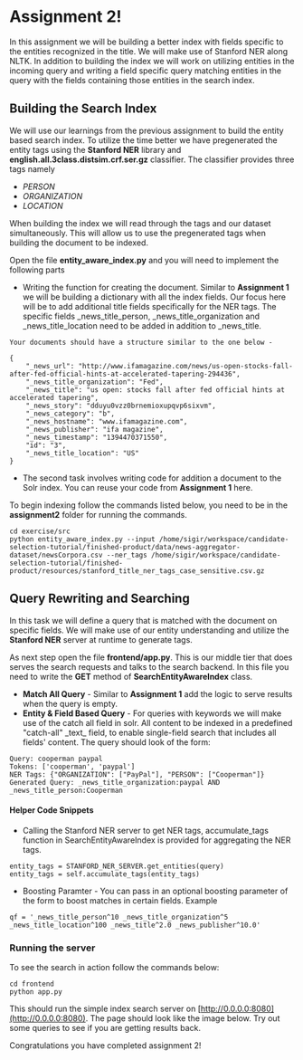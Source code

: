 # Assignment 2!

In this assignment we will be building a better index with fields specific to the entities recognized in the title. We will make use of Stanford NER along NLTK. In addition to building the index we will work on utilizing entities in the incoming query and writing a field specific query matching entities in the query with the fields containing those entities in the search index. 

## Building the Search Index
We will use our learnings from the previous assignment to build the entity based search index. To utilize the time better we have pregenerated the entity tags using the **Stanford NER** library and **english.all.3class.distsim.crf.ser.gz** classifier. The classifier provides three tags namely

* *PERSON*
* *ORGANIZATION*
* *LOCATION*

When building the index we will read through the tags and our dataset simultaneously. This will allow us to use the pregenerated tags when building the document to be indexed. 

Open the file **entity\_aware\_index.py** and you will need to implement the following parts

* Writing the function for creating the document. Similar to **Assignment 1** we will be building a dictionary with all the index fields. Our focus here will be to add additional title fields specifically for the NER tags. The specific fields \_news\_title\_person, \_news\_title\_organization and \_news\_title\_location need to be added in addition to \_news\_title. 

~~~
Your documents should have a structure similar to the one below -

{
	"_news_url": "http://www.ifamagazine.com/news/us-open-stocks-fall-after-fed-official-hints-at-accelerated-tapering-294436",
	"_news_title_organization": "Fed",
	"_news_title": "us open: stocks fall after fed official hints at accelerated tapering",
	"_news_story": "dduyu0vzz0brnemioxupqvp6sixvm",
	"_news_category": "b",
	"_news_hostname": "www.ifamagazine.com",
	"_news_publisher": "ifa magazine",
	"_news_timestamp": "1394470371550",
	"id": "3",
	"_news_title_location": "US"
}
~~~

* The second task involves writing code for addition a document to the Solr index. You can reuse your code from **Assignment 1** here.

To begin indexing follow the commands listed below, you need to be in the **assignment2** folder for running the commands.

~~~
cd exercise/src
python entity_aware_index.py --input /home/sigir/workspace/candidate-selection-tutorial/finished-product/data/news-aggregator-dataset/newsCorpora.csv --ner_tags /home/sigir/workspace/candidate-selection-tutorial/finished-product/resources/stanford_title_ner_tags_case_sensitive.csv.gz
~~~

## Query Rewriting and Searching
In this task we will define a query that is matched with the document on specific fields. We will make use of our entity understanding and utilize the **Stanford NER** server at runtime to generate tags. 

As next step open the file **frontend/app.py**. This is our middle tier that does serves the search requests and talks to the search backend. In this file you need to write the **GET** method of **SearchEntityAwareIndex** class. 

* **Match All Query** - Similar to **Assignment 1** add the logic to serve results when the query is empty.
* **Entity & Field Based Query** - For queries with keywords we will make use of the catch all field in solr. All content to be indexed in a predefined "catch-all" \_text\_ field, to enable single-field search that includes all fields' content. The query should look of the form:

~~~
Query: cooperman paypal
Tokens: ['cooperman', 'paypal']
NER Tags: {"ORGANIZATION": ["PayPal"], "PERSON": ["Cooperman"]}
Generated Query: _news_title_organization:paypal AND _news_title_person:Cooperman
~~~

#### Helper Code Snippets
* Calling the Stanford NER server to get NER tags, accumulate_tags function in SearchEntityAwareIndex is provided for aggregating the NER tags.

~~~
entity_tags = STANFORD_NER_SERVER.get_entities(query)
entity_tags = self.accumulate_tags(entity_tags)
~~~

* Boosting Paramter - You can pass in an optional boosting parameter of the form to boost matches in certain fields. Example

~~~
qf = '_news_title_person^10 _news_title_organization^5 _news_title_location^100 _news_title^2.0 _news_publisher^10.0'

~~~

### Running the server
To see the search in action follow the commands below:

~~~
cd frontend
python app.py
~~~

This should run the simple index search server on [http://0.0.0.0:8080](http://0.0.0.0:8080). The page should look like the image below. Try out some queries to see if you are getting results back.

Congratulations you have completed assignment 2!





